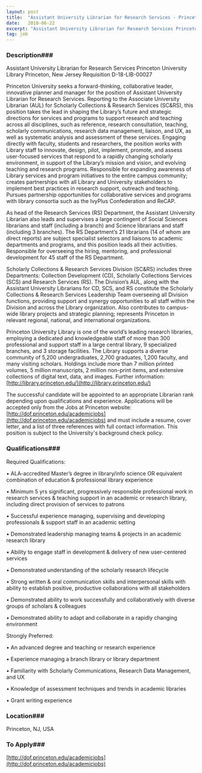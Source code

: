 ```yaml
---
layout: post
title:  "Assistant University Librarian for Research Services - Princeton University"
date:   2018-06-22
excerpt: "Assistant University Librarian for Research Services Princeton University Library Princeton, New Jersey Requisition D-18-LIB-00027 Princeton University seeks a forward-thinking, collaborative leader, innovative planner and manager for the position of Assistant University Librarian for Research Services. Reporting to the Associate University Librarian (AUL) for Scholarly Collections & Research Services (SC&RS), this..."
tag: job
---
```


### Description###

Assistant University Librarian for Research Services
Princeton University Library
Princeton, New Jersey
Requisition D-18-LIB-00027

Princeton University seeks a forward-thinking, collaborative leader, innovative planner and manager for the position of Assistant University Librarian for Research Services. Reporting to the Associate University Librarian (AUL) for Scholarly Collections & Research Services (SC&RS), this position takes the lead in shaping the Library’s future and strategic directions for services and programs to support research and teaching across all disciplines, such as reference, research consultation, teaching, scholarly communications, research data management, liaison, and UX, as well as systematic analysis and assessment of these services. Engaging directly with faculty, students and researchers, the position works with Library staff to innovate, design, pilot, implement, promote, and assess user-focused services that respond to a rapidly changing scholarly environment, in support of the Library’s mission and vision, and evolving teaching and research programs. Responsible for expanding awareness of Library services and program initiatives to the entire campus community; creates partnerships with all Library and University stakeholders to implement best practices in research support, outreach and teaching. Pursues partnership opportunities for collaborative services and programs with library consortia such as the IvyPlus Confederation and ReCAP.

As head of the Research Services (RS) Department, the Assistant University Librarian also leads and supervises a large contingent of Social Sciences librarians and staff (including a branch) and Science librarians and staff (including 3 branches). The RS Department’s 21 librarians (14 of whom are direct reports) are subject specialist selectors and liaisons to academic departments and programs, and this position leads all their activities. Responsible for overseeing the hiring, mentoring, and professional development for 45 staff of the RS Department.

Scholarly Collections & Research Services Division (SC&RS) includes three Departments: Collection Development (CD), Scholarly Collections Services (SCS) and Research Services (RS). The Division’s AUL, along with the Assistant University Librarians for CD, SCS, and RS constitute the Scholarly Collections & Research Services Leadership Team overseeing all Division functions, providing support and synergy opportunities to all staff within the Division and across the Library organization. Also contributes to campus-wide library projects and strategic planning; represents Princeton in relevant regional, national, and international organizations.

Princeton University Library is one of the world’s leading research libraries, employing a dedicated and knowledgeable staff of more than 300 professional and support staff in a large central library, 9 specialized branches, and 3 storage facilities. The Library supports a diverse community of 5,200 undergraduates, 2,700 graduates, 1,200 faculty, and many visiting scholars.  Holdings include more than 7 million printed volumes, 5 million manuscripts, 2 million non-print items, and extensive collections of digital text, data, and images.  Further information: [http://library.princeton.edu/](http://library.princeton.edu/)

The successful candidate will be appointed to an appropriate Librarian rank depending upon qualifications and experience. Applications will be accepted only from the Jobs at Princeton website: [http://dof.princeton.edu/academicjobs](http://dof.princeton.edu/academicjobs) and must include a resume, cover letter, and a list of three references with full contact information. This position is subject to the University's background check policy.




### Qualifications###

Required Qualifications:


• 	ALA-accredited Master’s degree in library/info science OR equivalent combination of education & professional library experience

• 	Minimum 5 yrs significant, progressively responsible professional work in research services & teaching support in an academic or research library, including direct provision of services to patrons

• 	Successful experience managing, supervising and developing professionals & support staff in an academic setting

• 	Demonstrated leadership managing teams & projects in an academic research library

• 	Ability to engage staff in development & delivery of new user-centered services

• 	Demonstrated understanding of the scholarly research lifecycle

• 	Strong written & oral communication skills and interpersonal skills with ability to establish positive, productive collaborations with all stakeholders

• 	Demonstrated ability to work successfully and collaboratively with diverse groups of scholars & colleagues

• 	Demonstrated ability to adapt and collaborate in a rapidly changing environment

Strongly Preferred: 	


• 	An advanced degree and teaching or research experience

• 	Experience managing a branch library or library department

• 	Familiarity with Scholarly Communications, Research Data Management, and UX

• 	Knowledge of assessment techniques and trends in academic libraries

• 	Grant writing experience





### Location###

Princeton, NJ, USA




### To Apply###

[http://dof.princeton.edu/academicjobs](http://dof.princeton.edu/academicjobs)





